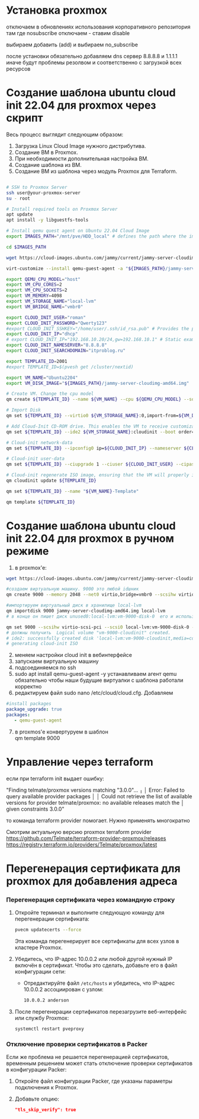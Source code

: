 # Установка proxmox

отключаем в обновлениях использования корпоративного репозитория
там где nosubscribe отключаем - ставим disable

выбираем добавить (add) и выбираем no_subscribe


после установки обязательно добавляем dns сервер 8.8.8.8 и 1.1.1.1 иначе будут проблемы резолвом  и соответственно с загрузкой всех ресурсов 


#  Создание шаблона ubuntu cloud init 22.04 для proxmox через скрипт
Весь процесс выглядит следующим образом:

1. Загрузка Linux Cloud Image нужного дистрибутива.
2. Создание ВМ в Proxmox.
3. При необходимости дополнительная настройка ВМ.
4. Создание шаблона из ВМ.
5. Создание ВМ из шаблона через модуль Proxmox для Terraform.

```bash

# SSH to Proxmox Server
ssh user@your-proxmox-server
su - root

# Install required tools on Proxmox Server
apt update
apt install -y libguestfs-tools

# Install qemu quest agent on Ubuntu 22.04 Cloud Image
export IMAGES_PATH="/mnt/pve/HDD_local" # defines the path where the images will be stored and change the path to it.

cd $IMAGES_PATH

wget https://cloud-images.ubuntu.com/jammy/current/jammy-server-cloudimg-amd64.img

virt-customize --install qemu-guest-agent -a "${IMAGES_PATH}/jammy-server-cloudimg-amd64.img"

export QEMU_CPU_MODEL="host"
export VM_CPU_CORES=2
export VM_CPU_SOCKETS=2
export VM_MEMORY=4098
export VM_STORAGE_NAME="local-lvm"
export VM_BRIDGE_NAME="vmbr0"

export CLOUD_INIT_USER="roman"
export CLOUD_INIT_PASSWORD="Qwerty123"
#export CLOUD_INIT_SSHKEY="/home/user/.ssh/id_rsa.pub" # Provides the path to the SSH public key for the user.
export CLOUD_INIT_IP="dhcp"
# export CLOUD_INIT_IP="192.168.10.20/24,gw=192.168.10.1" # Static example
export CLOUD_INIT_NAMESERVER="8.8.8.8"
export CLOUD_INIT_SEARCHDOMAIN="itproblog.ru"

export TEMPLATE_ID=2001
#export TEMPLATE_ID=$(pvesh get /cluster/nextid)

export VM_NAME="Ubuntu2204"
export VM_DISK_IMAGE="${IMAGES_PATH}/jammy-server-cloudimg-amd64.img"

# Create VM. Change the cpu model 
qm create ${TEMPLATE_ID} --name ${VM_NAME} --cpu ${QEMU_CPU_MODEL} --sockets ${VM_CPU_SOCKETS} --cores ${VM_CPU_CORES} --memory ${VM_MEMORY} --numa 1 --net0 virtio,bridge=${VM_BRIDGE_NAME} --ostype l26 --agent 1 --scsihw virtio-scsi-single

# Import Disk
qm set ${TEMPLATE_ID} --virtio0 ${VM_STORAGE_NAME}:0,import-from=${VM_DISK_IMAGE}

# Add Cloud-Init CD-ROM drive. This enables the VM to receive customization instructions during boot.
qm set ${TEMPLATE_ID} --ide2 ${VM_STORAGE_NAME}:cloudinit --boot order=virtio0

# Cloud-init network-data
qm set ${TEMPLATE_ID} --ipconfig0 ip=${CLOUD_INIT_IP} --nameserver ${CLOUD_INIT_NAMESERVER} --searchdomain ${CLOUD_INIT_SEARCHDOMAIN}

# Cloud-init user-data
qm set ${TEMPLATE_ID} --ciupgrade 1 --ciuser ${CLOUD_INIT_USER} --cipassword ${CLOUD_INIT_PASSWORD}

# Cloud-init regenerate ISO image, ensuring that the VM will properly initialize with the desired parameters.
qm cloudinit update ${TEMPLATE_ID}

qm set ${TEMPLATE_ID} --name "${VM_NAME}-Template"

qm template ${TEMPLATE_ID}
```

# Создание шаблона ubuntu cloud init 22.04 для proxmox в ручном режиме
1. в proxmox'e:
```bash
wget https://cloud-images.ubuntu.com/jammy/current/jammy-server-cloudimg-amd64.img

#создаем виртуальную машину. 9000 это любой idшник
qm create 9000 --memory 2048 --net0 virtio,bridge=vmbr0 --scsihw virtio-scsi-pci --name ubuntu-cloud-base

#импортируем виртуальный диск в хранилище local-lvm
qm importdisk 9000 jammy-server-cloudimg-amd64.img local-lvm
# в конце он пишет диск unused0:local-lvm:vm-9000-disk-0  его и используем в следующей команде

qm set 9000 --scsihw virtio-scsi-pci --scsi0 local-lvm:vm-9000-disk-0 --ide2 local-lvm:cloudinit --boot c -bootdisk scsi0 --serial0 socket --vga serial0 --agent 1
# должны получить  Logical volume "vm-9000-cloudinit" created.
# ide2: successfully created disk 'local-lvm:vm-9000-cloudinit,media=cdrom'
# generating cloud-init ISO
```
2.  меняем настройки cloud init в вебинтерфейсе
3.  запускаем виртуальную машину
4. подсоединяемся по ssh
5.  sudo apt install qemu-guest-agent -y      устанавливаем агент qemu обязательно чтобы наши будущие виртуалки с шаблона работали корректно
6.  редактируем файл sudo nano /etc/cloud/cloud.cfg. Добавляем
```yml
#install packages
package_upgrade: true
packages:
   - qemu-guest-agent
```
7. в proxmos'е конвертуруем в шаблон  
qm template 9000


# Управление через terraform 

если при terraform init выдает ошибку:

"Finding telmate/proxmox versions matching "3.0.0"...
╷
│ Error: Failed to query available provider packages
│ 
│ Could not retrieve the list of available versions for provider telmate/proxmox: no available releases match the
│ given constraints 3.0.0"

то команда terraform provider помогает. Нужно применять многократно


Смотрим актуальную версию proxmox terraform provider
https://github.com/Telmate/terraform-provider-proxmox/releases  
https://registry.terraform.io/providers/Telmate/proxmox/latest




# Перегенерация сертификата для proxmox для добавления адреса

### Перегенерация сертификата через командную строку
1. Откройте терминал и выполните следующую команду для перегенерации сертификата:

   ```bash
   pvecm updatecerts --force
   ```

   Эта команда перегенерирует все сертификаты для всех узлов в кластере Proxmox.

2. Убедитесь, что IP-адрес 10.0.0.2 или любой другой нужный IP включён в сертификат. Чтобы это сделать, добавьте его в файл конфигурации сети:

   - Отредактируйте файл `/etc/hosts` и убедитесь, что IP-адрес 10.0.0.2 ассоциирован с узлом:
   
     ```bash
     10.0.0.2 anderson
     ```

3. После перегенерации сертификатов перезагрузите веб-интерфейс или службу Proxmox:

   ```bash
   systemctl restart pveproxy
   ```

### Отключение проверки сертификатов в Packer
Если же проблема не решается перегенерацией сертификатов, временным решением может стать отключение проверки сертификатов в конфигурации Packer:

1. Откройте файл конфигурации Packer, где указаны параметры подключения к Proxmox.
2. Добавьте опцию:

   ```json
   "tls_skip_verify": true
   ```

